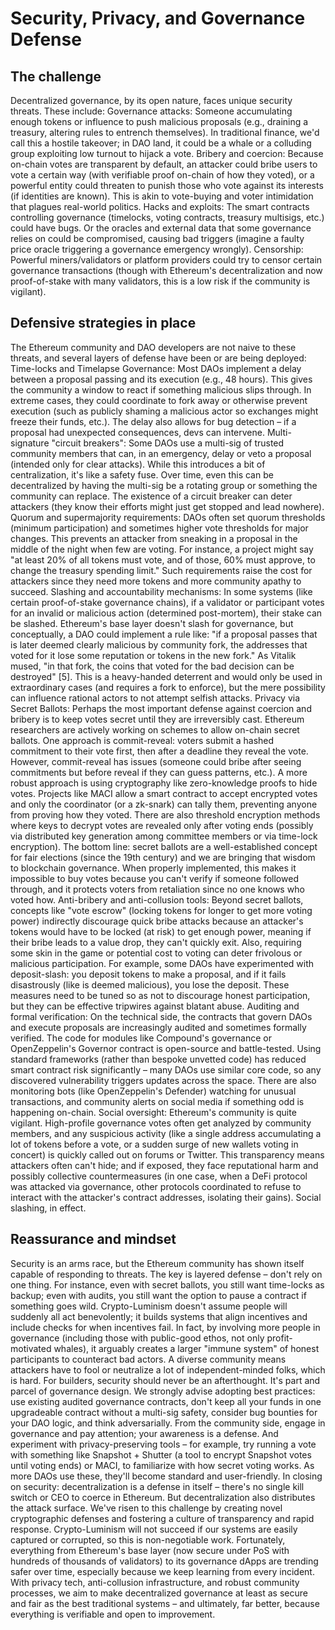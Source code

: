 # Security, Privacy, and Governance Defense

## The challenge
Decentralized governance, by its open nature, faces unique security threats. These include:
Governance attacks: Someone accumulating enough tokens or influence to push malicious proposals (e.g., draining a treasury, altering rules to entrench themselves). In traditional finance, we'd call this a hostile takeover; in DAO land, it could be a whale or a colluding group exploiting low turnout to hijack a vote.
Bribery and coercion: Because on-chain votes are transparent by default, an attacker could bribe users to vote a certain way (with verifiable proof on-chain of how they voted), or a powerful entity could threaten to punish those who vote against its interests (if identities are known). This is akin to vote-buying and voter intimidation that plagues real-world politics.
Hacks and exploits: The smart contracts controlling governance (timelocks, voting contracts, treasury multisigs, etc.) could have bugs. Or the oracles and external data that some governance relies on could be compromised, causing bad triggers (imagine a faulty price oracle triggering a governance emergency wrongly).
Censorship: Powerful miners/validators or platform providers could try to censor certain governance transactions (though with Ethereum's decentralization and now proof-of-stake with many validators, this is a low risk if the community is vigilant).

## Defensive strategies in place
The Ethereum community and DAO developers are not naive to these threats, and several layers of defense have been or are being deployed:
Time-locks and Timelapse Governance: Most DAOs implement a delay between a proposal passing and its execution (e.g., 48 hours). This gives the community a window to react if something malicious slips through. In extreme cases, they could coordinate to fork away or otherwise prevent execution (such as publicly shaming a malicious actor so exchanges might freeze their funds, etc.). The delay also allows for bug detection – if a proposal had unexpected consequences, devs can intervene.
Multi-signature "circuit breakers": Some DAOs use a multi-sig of trusted community members that can, in an emergency, delay or veto a proposal (intended only for clear attacks). While this introduces a bit of centralization, it's like a safety fuse. Over time, even this can be decentralized by having the multi-sig be a rotating group or something the community can replace. The existence of a circuit breaker can deter attackers (they know their efforts might just get stopped and lead nowhere).
Quorum and supermajority requirements: DAOs often set quorum thresholds (minimum participation) and sometimes higher vote thresholds for major changes. This prevents an attacker from sneaking in a proposal in the middle of the night when few are voting. For instance, a project might say "at least 20% of all tokens must vote, and of those, 60% must approve, to change the treasury spending limit." Such requirements raise the cost for attackers since they need more tokens and more community apathy to succeed.
Slashing and accountability mechanisms: In some systems (like certain proof-of-stake governance chains), if a validator or participant votes for an invalid or malicious action (determined post-mortem), their stake can be slashed. Ethereum's base layer doesn't slash for governance, but conceptually, a DAO could implement a rule like: "if a proposal passes that is later deemed clearly malicious by community fork, the addresses that voted for it lose some reputation or tokens in the new fork." As Vitalik mused, "in that fork, the coins that voted for the bad decision can be destroyed" [5]. This is a heavy-handed deterrent and would only be used in extraordinary cases (and requires a fork to enforce), but the mere possibility can influence rational actors to not attempt selfish attacks.
Privacy via Secret Ballots: Perhaps the most important defense against coercion and bribery is to keep votes secret until they are irreversibly cast. Ethereum researchers are actively working on schemes to allow on-chain secret ballots. One approach is commit-reveal: voters submit a hashed commitment to their vote first, then after a deadline they reveal the vote. However, commit-reveal has issues (someone could bribe after seeing commitments but before reveal if they can guess patterns, etc.). A more robust approach is using cryptography like zero-knowledge proofs to hide votes. Projects like MACI allow a smart contract to accept encrypted votes and only the coordinator (or a zk-snark) can tally them, preventing anyone from proving how they voted. There are also threshold encryption methods where keys to decrypt votes are revealed only after voting ends (possibly via distributed key generation among committee members or via time-lock encryption). The bottom line: secret ballots are a well-established concept for fair elections (since the 19th century) and we are bringing that wisdom to blockchain governance. When properly implemented, this makes it impossible to buy votes because you can't verify if someone followed through, and it protects voters from retaliation since no one knows who voted how.
Anti-bribery and anti-collusion tools: Beyond secret ballots, concepts like "vote escrow" (locking tokens for longer to get more voting power) indirectly discourage quick bribe attacks because an attacker's tokens would have to be locked (at risk) to get enough power, meaning if their bribe leads to a value drop, they can't quickly exit. Also, requiring some skin in the game or potential cost to voting can deter frivolous or malicious participation. For example, some DAOs have experimented with deposit-slash: you deposit tokens to make a proposal, and if it fails disastrously (like is deemed malicious), you lose the deposit. These measures need to be tuned so as not to discourage honest participation, but they can be effective tripwires against blatant abuse.
Auditing and formal verification: On the technical side, the contracts that govern DAOs and execute proposals are increasingly audited and sometimes formally verified. The code for modules like Compound's governance or OpenZeppelin's Governor contract is open-source and battle-tested. Using standard frameworks (rather than bespoke unvetted code) has reduced smart contract risk significantly – many DAOs use similar core code, so any discovered vulnerability triggers updates across the space. There are also monitoring bots (like OpenZeppelin's Defender) watching for unusual transactions, and community alerts on social media if something odd is happening on-chain.
Social oversight: Ethereum's community is quite vigilant. High-profile governance votes often get analyzed by community members, and any suspicious activity (like a single address accumulating a lot of tokens before a vote, or a sudden surge of new wallets voting in concert) is quickly called out on forums or Twitter. This transparency means attackers often can't hide; and if exposed, they face reputational harm and possibly collective countermeasures (in one case, when a DeFi protocol was attacked via governance, other protocols coordinated to refuse to interact with the attacker's contract addresses, isolating their gains). Social slashing, in effect.

## Reassurance and mindset
Security is an arms race, but the Ethereum community has shown itself capable of responding to threats. The key is layered defense – don't rely on one thing. For instance, even with secret ballots, you still want time-locks as backup; even with audits, you still want the option to pause a contract if something goes wild. Crypto-Luminism doesn't assume people will suddenly all act benevolently; it builds systems that align incentives and include checks for when incentives fail. In fact, by involving more people in governance (including those with public-good ethos, not only profit-motivated whales), it arguably creates a larger "immune system" of honest participants to counteract bad actors. A diverse community means attackers have to fool or neutralize a lot of independent-minded folks, which is hard. For builders, security should never be an afterthought. It's part and parcel of governance design. We strongly advise adopting best practices: use existing audited governance contracts, don't keep all your funds in one upgradeable contract without a multi-sig safety, consider bug bounties for your DAO logic, and think adversarially. From the community side, engage in governance and pay attention; your awareness is a defense. And experiment with privacy-preserving tools – for example, try running a vote with something like Snapshot + Shutter (a tool to encrypt Snapshot votes until voting ends) or MACI, to familiarize with how secret voting works. As more DAOs use these, they'll become standard and user-friendly. In closing on security: decentralization is a defense in itself – there's no single kill switch or CEO to coerce in Ethereum. But decentralization also distributes the attack surface. We've risen to this challenge by creating novel cryptographic defenses and fostering a culture of transparency and rapid response. Crypto-Luminism will not succeed if our systems are easily captured or corrupted, so this is non-negotiable work. Fortunately, everything from Ethereum's base layer (now secure under PoS with hundreds of thousands of validators) to its governance dApps are trending safer over time, especially because we keep learning from every incident. With privacy tech, anti-collusion infrastructure, and robust community processes, we aim to make decentralized governance at least as secure and fair as the best traditional systems – and ultimately, far better, because everything is verifiable and open to improvement. 